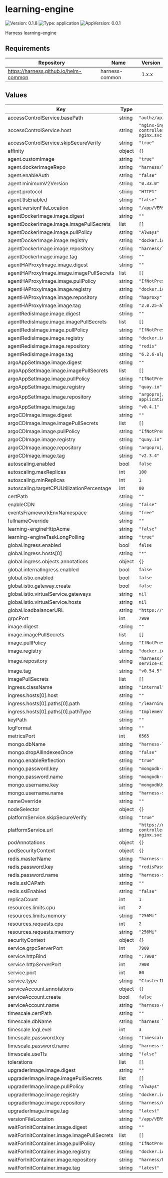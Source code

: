 # learning-engine

![Version: 0.1.8](https://img.shields.io/badge/Version-0.1.8-informational?style=flat-square) ![Type: application](https://img.shields.io/badge/Type-application-informational?style=flat-square) ![AppVersion: 0.0.1](https://img.shields.io/badge/AppVersion-0.0.1-informational?style=flat-square)

Harness learning-engine

## Requirements

| Repository | Name | Version |
|------------|------|---------|
| https://harness.github.io/helm-common | harness-common | 1.x.x |

## Values

| Key | Type | Default | Description |
|-----|------|---------|-------------|
| accessControlService.basePath | string | `"authz/api/"` |  |
| accessControlService.host | string | `"nginx-ingress-controller.ingress-nginx.svc.cluster.local"` |  |
| accessControlService.skipSecureVerify | string | `"true"` |  |
| affinity | object | `{}` |  |
| agent.customImage | string | `"true"` |  |
| agent.dockerImageRepo | string | `"harness/learning-engine-agent"` |  |
| agent.enableAuth | string | `"false"` |  |
| agent.minimumV2Version | string | `"0.33.0"` |  |
| agent.protocol | string | `"HTTP1"` |  |
| agent.tlsEnabled | string | `"false"` |  |
| agent.versionFileLocation | string | `"/app/VERSIONS/AGENT"` |  |
| agentDockerImage.image.digest | string | `""` |  |
| agentDockerImage.image.imagePullSecrets | list | `[]` |  |
| agentDockerImage.image.pullPolicy | string | `"Always"` |  |
| agentDockerImage.image.registry | string | `"docker.io"` |  |
| agentDockerImage.image.repository | string | `"harness/learning-engine-agent"` |  |
| agentDockerImage.image.tag | string | `""` |  |
| agentHAProxyImage.image.digest | string | `""` |  |
| agentHAProxyImage.image.imagePullSecrets | list | `[]` |  |
| agentHAProxyImage.image.pullPolicy | string | `"IfNotPresent"` |  |
| agentHAProxyImage.image.registry | string | `"docker.io"` |  |
| agentHAProxyImage.image.repository | string | `"haproxy"` |  |
| agentHAProxyImage.image.tag | string | `"2.0.25-alpine"` |  |
| agentRedisImage.image.digest | string | `""` |  |
| agentRedisImage.image.imagePullSecrets | list | `[]` |  |
| agentRedisImage.image.pullPolicy | string | `"IfNotPresent"` |  |
| agentRedisImage.image.registry | string | `"docker.io"` |  |
| agentRedisImage.image.repository | string | `"redis"` |  |
| agentRedisImage.image.tag | string | `"6.2.6-alpine"` |  |
| argoAppSetImage.image.digest | string | `""` |  |
| argoAppSetImage.image.imagePullSecrets | list | `[]` |  |
| argoAppSetImage.image.pullPolicy | string | `"IfNotPresent"` |  |
| argoAppSetImage.image.registry | string | `"quay.io"` |  |
| argoAppSetImage.image.repository | string | `"argoproj/argocd-applicationset"` |  |
| argoAppSetImage.image.tag | string | `"v0.4.1"` |  |
| argoCDImage.image.digest | string | `""` |  |
| argoCDImage.image.imagePullSecrets | list | `[]` |  |
| argoCDImage.image.pullPolicy | string | `"IfNotPresent"` |  |
| argoCDImage.image.registry | string | `"quay.io"` |  |
| argoCDImage.image.repository | string | `"argoproj/argocd"` |  |
| argoCDImage.image.tag | string | `"v2.3.4"` |  |
| autoscaling.enabled | bool | `false` |  |
| autoscaling.maxReplicas | int | `100` |  |
| autoscaling.minReplicas | int | `1` |  |
| autoscaling.targetCPUUtilizationPercentage | int | `80` |  |
| certPath | string | `""` |  |
| enableCDN | string | `"false"` |  |
| eventsFrameworkEnvNamespace | string | `"free"` |  |
| fullnameOverride | string | `""` |  |
| learning-engineHttpAcme | string | `"false"` |  |
| learning-engineTaskLongPolling | string | `"true"` |  |
| global.ingress.enabled | bool | `false` |  |
| global.ingress.hosts[0] | string | `"*"` |  |
| global.ingress.objects.annotations | object | `{}` |  |
| global.internalIngress.enabled | bool | `false` |  |
| global.istio.enabled | bool | `false` |  |
| global.istio.gateway.create | bool | `false` |  |
| global.istio.virtualService.gateways | string | `nil` |  |
| global.istio.virtualService.hosts | string | `nil` |  |
| global.loadbalancerURL | string | `"https://test"` |  |
| grpcPort | int | `7909` |  |
| image.digest | string | `""` |  |
| image.imagePullSecrets | list | `[]` |  |
| image.pullPolicy | string | `"IfNotPresent"` |  |
| image.registry | string | `"docker.io"` |  |
| image.repository | string | `"harness/learning-engine-service-signed"` |  |
| image.tag | string | `"v0.54.5"` |  |
| imagePullSecrets | list | `[]` |  |
| ingress.className | string | `"internal"` |  |
| ingress.hosts[0].host | string | `""` |  |
| ingress.hosts[0].paths[0].path | string | `"/learning-engine"` |  |
| ingress.hosts[0].paths[0].pathType | string | `"ImplementationSpecific"` |  |
| keyPath | string | `""` |  |
| logFormat | string | `""` |  |
| metricsPort | int | `6565` |  |
| mongo.dbName | string | `"harness-learning-engine"` |  |
| mongo.dropAllIndexesOnce | string | `"false"` |  |
| mongo.enableReflection | string | `"true"` |  |
| mongo.password.key | string | `"mongodb-root-password"` |  |
| mongo.password.name | string | `"mongodb-replicaset-chart"` |  |
| mongo.username.key | string | `"mongodbUsername"` |  |
| mongo.username.name | string | `"harness-secrets"` |  |
| nameOverride | string | `""` |  |
| nodeSelector | object | `{}` |  |
| platformService.skipSecureVerify | string | `"true"` |  |
| platformService.url | string | `"https://nginx-ingress-controller.ingress-nginx.svc.cluster.local/ng/api"` |  |
| podAnnotations | object | `{}` |  |
| podSecurityContext | object | `{}` |  |
| redis.masterName | string | `"harness-redis"` |  |
| redis.password.key | string | `"redisPassword"` |  |
| redis.password.name | string | `"harness-secrets"` |  |
| redis.sslCAPath | string | `""` |  |
| redis.sslEnabled | string | `"false"` |  |
| replicaCount | int | `1` |  |
| resources.limits.cpu | int | `2` |  |
| resources.limits.memory | string | `"256Mi"` |  |
| resources.requests.cpu | int | `2` |  |
| resources.requests.memory | string | `"256Mi"` |  |
| securityContext | object | `{}` |  |
| service.grpcServerPort | int | `7909` |  |
| service.httpBind | string | `":7908"` |  |
| service.httpServerPort | int | `7908` |  |
| service.port | int | `80` |  |
| service.type | string | `"ClusterIP"` |  |
| serviceAccount.annotations | object | `{}` |  |
| serviceAccount.create | bool | `false` |  |
| serviceAccount.name | string | `"harness-default"` |  |
| timescale.certPath | string | `""` |  |
| timescale.dbName | string | `"harness_learning-engine"` |  |
| timescale.logLevel | int | `3` |  |
| timescale.password.key | string | `"timescaledbPostgresPassword"` |  |
| timescale.password.name | string | `"harness-secrets"` |  |
| timescale.useTls | string | `"false"` |  |
| tolerations | list | `[]` |  |
| upgraderImage.image.digest | string | `""` |  |
| upgraderImage.image.imagePullSecrets | list | `[]` |  |
| upgraderImage.image.pullPolicy | string | `"Always"` |  |
| upgraderImage.image.registry | string | `"docker.io"` |  |
| upgraderImage.image.repository | string | `"harness/upgrader"` |  |
| upgraderImage.image.tag | string | `"latest"` |  |
| versionFileLocation | string | `"/app/VERSIONS/SERVER"` |  |
| waitForInitContainer.image.digest | string | `""` |  |
| waitForInitContainer.image.imagePullSecrets | list | `[]` |  |
| waitForInitContainer.image.pullPolicy | string | `"IfNotPresent"` |  |
| waitForInitContainer.image.registry | string | `"docker.io"` |  |
| waitForInitContainer.image.repository | string | `"harness/helm-init-container"` |  |
| waitForInitContainer.image.tag | string | `"latest"` |  |

